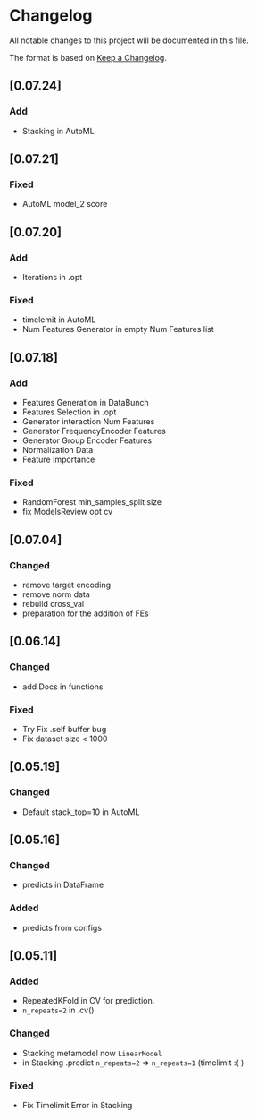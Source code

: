# Changelog

All notable changes to this project will be documented in this file.

The format is based on [Keep a Changelog](https://keepachangelog.com/en/1.0.0/).


## [0.07.24]

### Add
- Stacking in AutoML


## [0.07.21]

### Fixed
- AutoML model_2 score


## [0.07.20]

### Add
- Iterations in .opt

### Fixed
- timelemit in AutoML
- Num Features Generator in empty Num Features list


## [0.07.18]

### Add
- Features Generation in DataBunch
- Features Selection in .opt
- Generator interaction Num Features
- Generator FrequencyEncoder Features
- Generator Group Encoder Features
- Normalization Data
- Feature Importance


### Fixed
- RandomForest min_samples_split size
- fix ModelsReview opt cv


## [0.07.04]

### Changed
- remove target encoding
- remove norm data
- rebuild cross_val
- preparation for the addition of FEs


## [0.06.14]

### Changed
- add Docs in functions

### Fixed
- Try Fix .self buffer bug
- Fix dataset size < 1000


## [0.05.19]

### Changed
- Default stack_top=10 in AutoML


## [0.05.16]

### Changed
- predicts in DataFrame

### Added
- predicts from configs


## [0.05.11]

### Added
- RepeatedKFold in CV for prediction. 
- `n_repeats=2` in .cv()

### Changed
- Stacking metamodel now `LinearModel`
- in Stacking .predict `n_repeats=2` => `n_repeats=1` (timelimit :( )

### Fixed
- Fix Timelimit Error in Stacking